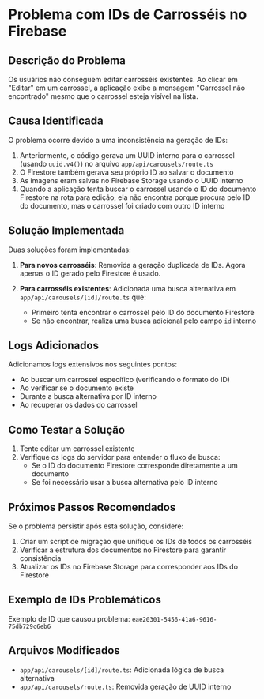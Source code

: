 # Problema com IDs de Carrosséis no Firebase

## Descrição do Problema

Os usuários não conseguem editar carrosséis existentes. Ao clicar em "Editar" em um carrossel, a aplicação exibe a mensagem "Carrossel não encontrado" mesmo que o carrossel esteja visível na lista.

## Causa Identificada

O problema ocorre devido a uma inconsistência na geração de IDs:

1. Anteriormente, o código gerava um UUID interno para o carrossel (usando `uuid.v4()`) no arquivo `app/api/carousels/route.ts` 
2. O Firestore também gerava seu próprio ID ao salvar o documento
3. As imagens eram salvas no Firebase Storage usando o UUID interno
4. Quando a aplicação tenta buscar o carrossel usando o ID do documento Firestore na rota para edição, ela não encontra porque procura pelo ID do documento, mas o carrossel foi criado com outro ID interno

## Solução Implementada

Duas soluções foram implementadas:

1. **Para novos carrosséis**: Removida a geração duplicada de IDs. Agora apenas o ID gerado pelo Firestore é usado.

2. **Para carrosséis existentes**: Adicionada uma busca alternativa em `app/api/carousels/[id]/route.ts` que:
   - Primeiro tenta encontrar o carrossel pelo ID do documento Firestore
   - Se não encontrar, realiza uma busca adicional pelo campo `id` interno

## Logs Adicionados

Adicionamos logs extensivos nos seguintes pontos:
- Ao buscar um carrossel específico (verificando o formato do ID)
- Ao verificar se o documento existe
- Durante a busca alternativa por ID interno
- Ao recuperar os dados do carrossel

## Como Testar a Solução

1. Tente editar um carrossel existente
2. Verifique os logs do servidor para entender o fluxo de busca:
   - Se o ID do documento Firestore corresponde diretamente a um documento
   - Se foi necessário usar a busca alternativa pelo ID interno

## Próximos Passos Recomendados

Se o problema persistir após esta solução, considere:

1. Criar um script de migração que unifique os IDs de todos os carrosséis
2. Verificar a estrutura dos documentos no Firestore para garantir consistência
3. Atualizar os IDs no Firebase Storage para corresponder aos IDs do Firestore

## Exemplo de IDs Problemáticos

Exemplo de ID que causou problema: `eae20301-5456-41a6-9616-75db729c6eb6`

## Arquivos Modificados

- `app/api/carousels/[id]/route.ts`: Adicionada lógica de busca alternativa
- `app/api/carousels/route.ts`: Removida geração de UUID interno 